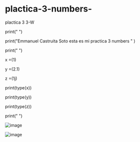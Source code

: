 # plactica-3-numbers-
plactica 3 3-W

print(" ")

print("Emmanuel Castruita Soto esta es mi practica 3 numbers " )

print(" ")

x =(1)

y =(2.1)

z =(1j)

print(type(x))

print(type(y))

print(type(z))

print(" ")

![image](https://github.com/user-attachments/assets/203eb215-cbc3-48bf-9e63-b484581b584a)



![image](https://github.com/user-attachments/assets/68d1ae0a-63bb-403d-b66c-0782f14e6c5d)
